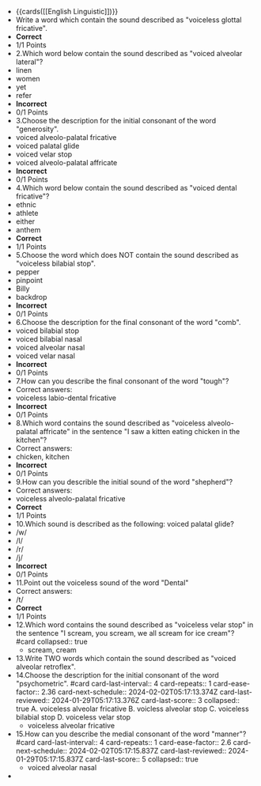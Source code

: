 - {{cards([[English Linguistic]])}}
- Write a word which contain the sound described as "voiceless glottal fricative".
- **Correct**
- 1/1 Points
- 2.Which word below contain the sound described as "voiced alveolar lateral"?
- linen
- women
- yet
- refer
- **Incorrect**
- 0/1 Points
- 3.Choose the description for the initial consonant of the word "generosity".
- voiced alveolo-palatal fricative
- voiced palatal glide
- voiced velar stop
- voiced alveolo-palatal affricate
- **Incorrect**
- 0/1 Points
- 4.Which word below contain the sound described as "voiced dental fricative"?
- ethnic
- athlete
- either
- anthem
- **Correct**
- 1/1 Points
- 5.Choose the word which does NOT contain the sound described as "voiceless bilabial stop".
- pepper
- pinpoint
- Billy
- backdrop
- **Incorrect**
- 0/1 Points
- 6.Choose the description for the final consonant of the word "comb".
- voiced bilabial stop
- voiced bilabial nasal
- voiced alveolar nasal
- voiced velar nasal
- **Incorrect**
- 0/1 Points
- 7.How can you describe the final consonant of the word "tough"?
- Correct answers:
- voiceless labio-dental fricative
- **Incorrect**
- 0/1 Points
- 8.Which word contains the sound described as "voiceless alveolo-palatal affricate" in the sentence "I saw a kitten eating chicken in the kitchen"?
- Correct answers:
- chicken, kitchen
- **Incorrect**
- 0/1 Points
- 9.How can you describle the initial sound of the word "shepherd"?
- Correct answers:
- voiceless alveolo-palatal fricative
- **Correct**
- 1/1 Points
- 10.Which sound is described as the following: voiced palatal glide?
- /w/
- /l/
- /r/
- /j/
- **Incorrect**
- 0/1 Points
- 11.Point out the voiceless sound of the word "Dental"
- Correct answers:
- /t/
- **Correct**
- 1/1 Points
- 12.Which word contains the sound described as "voiceless velar stop" in the sentence "I scream, you scream, we all scream for ice cream"? #card
  collapsed:: true
	- scream, cream
- 13.Write TWO words which contain the sound described as "voiced alveolar retroflex".
- 14.Choose the description for the initial consonant of the word "psychometric". #card 
  card-last-interval:: 4
  card-repeats:: 1
  card-ease-factor:: 2.36
  card-next-schedule:: 2024-02-02T05:17:13.374Z
  card-last-reviewed:: 2024-01-29T05:17:13.376Z
  card-last-score:: 3
  collapsed:: true
  A. voiceless alveolar fricative
  B. voicless alveolar stop
  C. voiceless bilabial stop
  D. voiceless velar stop
	- voiceless alveolar fricative
- 15.How can you describe the medial consonant of the word "manner"? #card
  card-last-interval:: 4
  card-repeats:: 1
  card-ease-factor:: 2.6
  card-next-schedule:: 2024-02-02T05:17:15.837Z
  card-last-reviewed:: 2024-01-29T05:17:15.837Z
  card-last-score:: 5
  collapsed:: true
	- voiced alveolar nasal
-